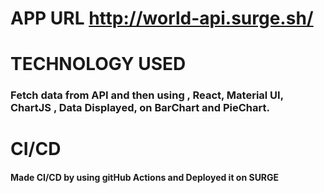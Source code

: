 # APP URL http://world-api.surge.sh/


# TECHNOLOGY USED

<h3>Fetch data from API and then using , React, Material UI, ChartJS , Data Displayed, on BarChart
and PieChart.</h3> 

# CI/CD

<h4>Made CI/CD by using gitHub Actions and Deployed it on SURGE </h4>
